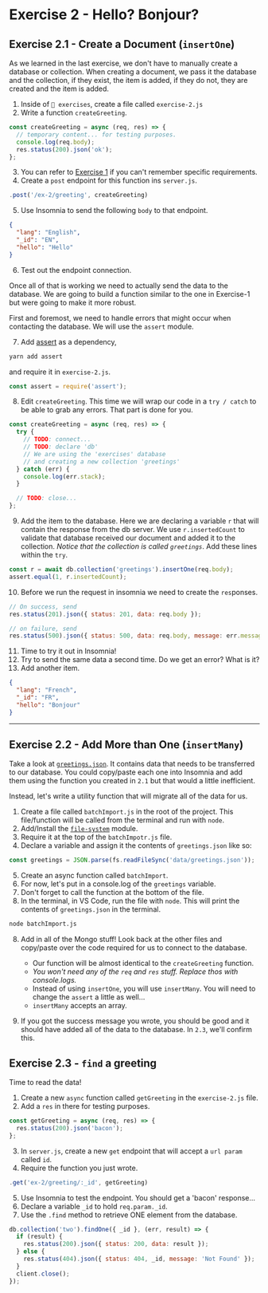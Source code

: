# Exercise 2 - Hello? Bonjour?

## Exercise 2.1 - Create a Document (`insertOne`)

As we learned in the last exercise, we don't have to manually create a database or collection. When creating a document, we pass it the database and the collection, if they exist, the item is added, if they do not, they are created and the item is added.

1. Inside of `📁 exercises`, create a file called `exercise-2.js`
2. Write a function `createGreeting`.

```js
const createGreeting = async (req, res) => {
  // temporary content... for testing purposes.
  console.log(req.body);
  res.status(200).json('ok');
};
```

3. You can refer to [Exercise 1](EXERCISE-1.md) if you can't remember specific requirements.
4. Create a `post` endpoint for this function ins `server.js`.

```js
.post('/ex-2/greeting', createGreeting)
```

5. Use Insomnia to send the following `body` to that endpoint.

```json
{
  "lang": "English",
  "_id": "EN",
  "hello": "Hello"
}
```

6. Test out the endpoint connection.

Once all of that is working we need to actually send the data to the database. We are going to build a function similar to the one in Exercise-1 but were going to make it more robust.

First and foremost, we need to handle errors that might occur when contacting the database. We will use the `assert` module.

7. Add [assert](https://www.npmjs.com/package/assert) as a dependency,

```bash
yarn add assert
```

and require it in `exercise-2.js`.

```js
const assert = require('assert');
```

8. Edit `createGreeting`. This time we will wrap our code in a `try / catch` to be able to grab any errors. That part is done for you.

```js
const createGreeting = async (req, res) => {
  try {
    // TODO: connect...
    // TODO: declare 'db'
    // We are using the 'exercises' database
    // and creating a new collection 'greetings'
  } catch (err) {
    console.log(err.stack);
  }

  // TODO: close...
};
```

9. Add the item to the database. Here we are declaring a variable `r` that will contain the response from the db server. We use `r.insertedCount` to validate that database received our document and added it to the collection. _Notice that the collection is called `greetings`_. Add these lines within the `try`.

```js
const r = await db.collection('greetings').insertOne(req.body);
assert.equal(1, r.insertedCount);
```

10. Before we run the request in insomnia we need to create the `res`ponses.

```js
// On success, send
res.status(201).json({ status: 201, data: req.body });

// on failure, send
res.status(500).json({ status: 500, data: req.body, message: err.message });
```

11. Time to try it out in Insomnia!
12. Try to send the same data a second time. Do we get an error? What is it?
13. Add another item.

```json
{
  "lang": "French",
  "_id": "FR",
  "hello": "Bonjour"
}
```

---

## Exercise 2.2 - Add More than One (`insertMany`)

Take a look at [`greetings.json`](../data/greetings.json). It contains data that needs to be transferred to our database. You could copy/paste each one into Insomnia and add them using the function you created in `2.1` but that would a little inefficient.

Instead, let's write a utility function that will migrate all of the data for us.

1. Create a file called `batchImport.js` in the root of the project. This file/function will be called from the terminal and run with `node`.
2. Add/Install the [`file-system`](https://www.npmjs.com/package/file-system) module.
3. Require it at the top of the `batchImpotr.js` file.
4. Declare a variable and assign it the contents of `greetings.json` like so:

```js
const greetings = JSON.parse(fs.readFileSync('data/greetings.json'));
```

5. Create an async function called `batchImport`.
6. For now, let's put in a console.log of the `greetings` variable.
7. Don't forget to call the function at the bottom of the file.
8. In the terminal, in VS Code, run the file with `node`. This will print the contents of `greetings.json` in the terminal.

```bash
node batchImport.js
```

8.  Add in all of the Mongo stuff! Look back at the other files and copy/paste over the code required for us to connect to the database.

    - Our function will be almost identical to the `createGreeting` function.
    - _You won't need any of the `req` and `res` stuff. Replace thos with console.logs._
    - Instead of using `insertOne`, you will use `insertMany`. You will need to change the `assert` a little as well...
    - `insertMany` accepts an array.

9.  If you got the success message you wrote, you should be good and it should have added all of the data to the database. In `2.3`, we'll confirm this.

## Exercise 2.3 - `find` a greeting

Time to read the data!

1. Create a new `async` function called `getGreeting` in the `exercise-2.js` file.
2. Add a `res` in there for testing purposes.

```js
const getGreeting = async (req, res) => {
  res.status(200).json('bacon');
};
```

3. In `server.js`, create a new `get` endpoint that will accept a `url param` called `id`.
4. Require the function you just wrote.

```js
.get('ex-2/greeting/:_id', getGreeting)
```

5. Use Insomnia to test the endpoint. You should get a 'bacon' response...
6. Declare a variable `_id` to hold `req.param._id`.
7. Use the `.find` method to retrieve ONE element from the database.

```js
db.collection('two').findOne({ _id }, (err, result) => {
  if (result) {
    res.status(200).json({ status: 200, data: result });
  } else {
    res.status(404).json({ status: 404, _id, message: 'Not Found' });
  }
  client.close();
});
```
